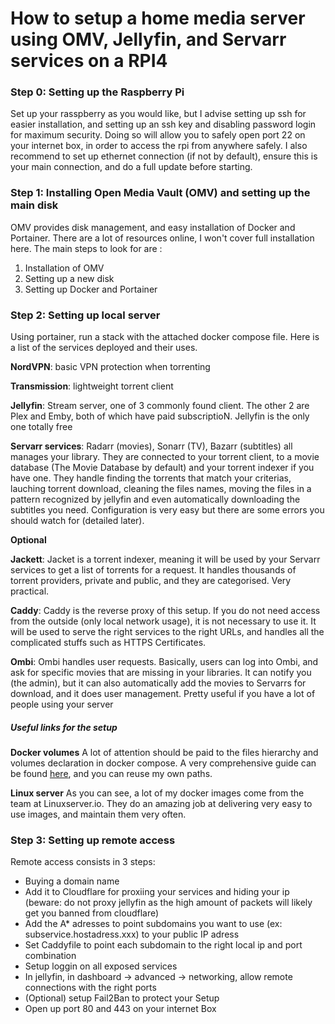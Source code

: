 # How to setup a home media server using OMV, Jellyfin, and Servarr services on a RPI4


### Step 0: Setting up the Raspberry Pi

Set up your rasspberry as you would like, but I advise setting up ssh for easier installation, and setting up an ssh key and disabling password login for maximum security. Doing so will allow you to safely open port 22 on your internet box, in order to access the rpi from anywhere safely. I also recommend to set up ethernet connection (if not by default), ensure this is your main connection, and do a full update before starting.


### Step 1: Installing Open Media Vault (OMV) and setting up the main disk

OMV provides disk management, and easy installation of Docker and Portainer. There are a lot of resources online, I won't cover full installation here. The main steps to look for are :
 1. Installation of OMV
 2. Setting up a new disk
 3. Setting up Docker and Portainer

### Step 2: Setting up local server

Using portainer, run a stack with the attached docker compose file. Here is a list of the services deployed and their uses.

**NordVPN**: basic VPN protection when torrenting

**Transmission**: lightweight torrent client

**Jellyfin**: Stream server, one of 3 commonly found client. The other 2 are Plex and Emby, both of which have paid subscriptioN. Jellyfin is the only one totally free

**Servarr services**: Radarr (movies), Sonarr (TV), Bazarr (subtitles) all manages your library. They are connected to your torrent client, to a movie database (The Movie Database by default) and your torrent indexer if you have one. They handle finding the torrents that match your criterias, lauching torrent download, cleaning the files names, moving the files in a pattern recognized by jellyfin and even automatically downloading the subtitles you need. Configuration is very easy but there are some errors you should watch for (detailed later).

**Optional**

**Jackett**: Jacket is a torrent indexer, meaning it will be used by your Servarr services to get a list of torrents for a request. It handles thousands of torrent providers, private and public, and they are categorised. Very practical.

**Caddy**: Caddy is the reverse proxy of this setup. If you do not need access from the outside (only local network usage), it is not necessary to use it. It will be used to serve the right services to the right URLs, and handles all the complicated stuffs such as HTTPS Certificates.

**Ombi**: Ombi handles user requests. Basically, users can log into Ombi, and ask for specific movies that are missing in your libraries. It can notify you (the admin), but it can also automatically add the movies to Servarrs for download, and it does user management. Pretty useful if you have a lot of people using your server


##### Useful links for the setup

**Docker volumes** A lot of attention should be paid to the files hierarchy and volumes declaration in docker compose. A very comprehensive guide can be found [here](https://trash-guides.info/Hardlinks/How-to-setup-for/Docker/), and you can reuse my own paths.

**Linux server** As you can see, a lot of my docker images come from the team at Linuxserver.io. They do an amazing job at delivering very easy to use images, and maintain them very often.


### Step 3: Setting up remote access

Remote access consists in 3 steps:
- Buying a domain name
- Add it to Cloudflare for proxiing your services and hiding your ip (beware: do not proxy jellyfin as the high amount of packets will likely get you banned from cloudflare)
- Add the A* adresses to point subdomains you want to use (ex: subservice.hostadress.xxx) to your public IP adress
- Set Caddyfile to point each subdomain to the right local ip and port combination
- Setup loggin on all exposed services
- In jellyfin, in dashboard -> advanced -> networking, allow remote connections with the right ports
- (Optional) setup Fail2Ban to protect your Setup
- Open up port 80 and 443 on your internet Box
